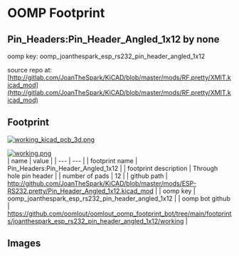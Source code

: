 # OOMP Footprint  
## Pin_Headers:Pin_Header_Angled_1x12  by none  
  
oomp key: oomp_joanthespark_esp_rs232_pin_header_angled_1x12  
  
source repo at: [http://gitlab.com/JoanTheSpark/KiCAD/blob/master/mods/RF.pretty/XMIT.kicad_mod](http://gitlab.com/JoanTheSpark/KiCAD/blob/master/mods/RF.pretty/XMIT.kicad_mod)  
## Footprint  
  
[![working_kicad_pcb_3d.png](working_kicad_pcb_3d_600.png)](working_kicad_pcb_3d.png)  
  
[![working.png](working_600.png)](working.png)  
| name | value | 
| --- | --- | 
| footprint name | Pin_Headers:Pin_Header_Angled_1x12 | 
| footprint description | Through hole pin header | 
| number of pads | 12 | 
| github path | http://github.com/JoanTheSpark/KiCAD/blob/master/mods/ESP-RS232.pretty/Pin_Header_Angled_1x12.kicad_mod | 
| oomp key | oomp_joanthespark_esp_rs232_pin_header_angled_1x12 | 
| oomp bot github | https://github.com/oomlout/oomlout_oomp_footprint_bot/tree/main/footprints/joanthespark_esp_rs232_pin_header_angled_1x12/working | 
## Images  
